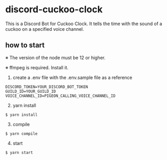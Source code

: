 # discord-cuckoo-clock
This is a Discord Bot for Cuckoo Clock.
It tells the time with the sound of a cuckoo on a specified voice channel.

## how to start
※ The version of the node must be 12 or higher.

※ ffmpeg is required. Install it.

1. create a .env file with the .env.sample file as a reference
```
DISCORD_TOKEN=YOUR_DISCORD_BOT_TOKEN 
GUILD_ID=YOUR_GUILD_ID
VOICE_CHANNEL_ID=PIGEON_CALLING_VOICE_CHANNEL_ID
```

2. yarn install
```
$ yarn install
```

3. compile
```
$ yarn compile
```

4. start
```
$ yarn start
```
